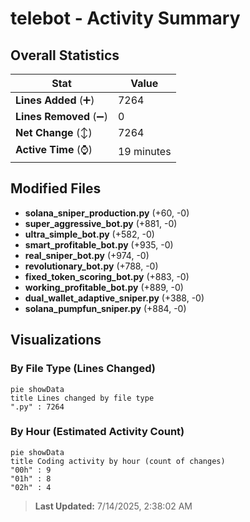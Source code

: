 # telebot - Activity Summary 

## Overall Statistics

| Stat                   | Value                                                             |
| ---------------------- | ----------------------------------------------------------------- |
| **Lines Added** (➕)   | 7264                                          |
| **Lines Removed** (➖) | 0                                        |
| **Net Change** (↕)    | 7264                |
| **Active Time** (⌚)   | 19 minutes |


## Modified Files
- **solana_sniper_production.py** (+60, -0)
- **super_aggressive_bot.py** (+881, -0)
- **ultra_simple_bot.py** (+582, -0)
- **smart_profitable_bot.py** (+935, -0)
- **real_sniper_bot.py** (+974, -0)
- **revolutionary_bot.py** (+788, -0)
- **fixed_token_scoring_bot.py** (+883, -0)
- **working_profitable_bot.py** (+889, -0)
- **dual_wallet_adaptive_sniper.py** (+388, -0)
- **solana_pumpfun_sniper.py** (+884, -0)

## Visualizations

### By File Type (Lines Changed)

```mermaid
pie showData
title Lines changed by file type
".py" : 7264
```

### By Hour (Estimated Activity Count)

```mermaid
pie showData
title Coding activity by hour (count of changes)
"00h" : 9
"01h" : 8
"02h" : 4
```


> **Last Updated:** 7/14/2025, 2:38:02 AM